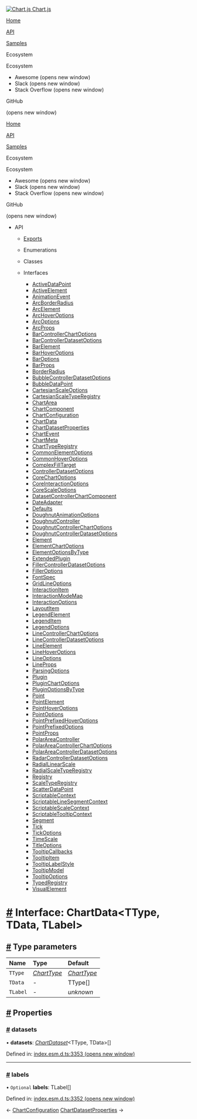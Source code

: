 <a href="/docs/3.2.0/" class="home-link router-link-active"><img src="/docs/3.2.0/favicon.ico" alt="Chart.js" class="logo" /> <span class="site-name can-hide">Chart.js</span></a>

<a href="/docs/3.2.0/" class="nav-link">Home</a>

<a href="/docs/3.2.0/api/" class="nav-link router-link-active">API</a>

<a href="/docs/3.2.0/samples/" class="nav-link">Samples</a>

<span class="title">Ecosystem</span> <span class="arrow down"></span>

<span class="title">Ecosystem</span> <span class="arrow right"></span>

-   Awesome
    <span class="sr-only">(opens new window)</span>
-   Slack
    <span class="sr-only">(opens new window)</span>
-   Stack Overflow
    <span class="sr-only">(opens new window)</span>

GitHub

<span class="sr-only">(opens new window)</span>

<a href="/docs/3.2.0/" class="nav-link">Home</a>

<a href="/docs/3.2.0/api/" class="nav-link router-link-active">API</a>

<a href="/docs/3.2.0/samples/" class="nav-link">Samples</a>

<span class="title">Ecosystem</span> <span class="arrow down"></span>

<span class="title">Ecosystem</span> <span class="arrow right"></span>

-   Awesome
    <span class="sr-only">(opens new window)</span>
-   Slack
    <span class="sr-only">(opens new window)</span>
-   Stack Overflow
    <span class="sr-only">(opens new window)</span>

GitHub

<span class="sr-only">(opens new window)</span>

-   API <span class="arrow down"></span>

    -   <a href="/docs/3.2.0/api/" class="sidebar-link">Exports</a>
    -   Enumerations <span class="arrow right"></span>

    -   Classes <span class="arrow right"></span>

    -   Interfaces <span class="arrow down"></span>

        -   <a href="/docs/3.2.0/api/interfaces/activedatapoint.html" class="sidebar-link">ActiveDataPoint</a>
        -   <a href="/docs/3.2.0/api/interfaces/activeelement.html" class="sidebar-link">ActiveElement</a>
        -   <a href="/docs/3.2.0/api/interfaces/animationevent.html" class="sidebar-link">AnimationEvent</a>
        -   <a href="/docs/3.2.0/api/interfaces/arcborderradius.html" class="sidebar-link">ArcBorderRadius</a>
        -   <a href="/docs/3.2.0/api/interfaces/arcelement.html" class="sidebar-link">ArcElement</a>
        -   <a href="/docs/3.2.0/api/interfaces/archoveroptions.html" class="sidebar-link">ArcHoverOptions</a>
        -   <a href="/docs/3.2.0/api/interfaces/arcoptions.html" class="sidebar-link">ArcOptions</a>
        -   <a href="/docs/3.2.0/api/interfaces/arcprops.html" class="sidebar-link">ArcProps</a>
        -   <a href="/docs/3.2.0/api/interfaces/barcontrollerchartoptions.html" class="sidebar-link">BarControllerChartOptions</a>
        -   <a href="/docs/3.2.0/api/interfaces/barcontrollerdatasetoptions.html" class="sidebar-link">BarControllerDatasetOptions</a>
        -   <a href="/docs/3.2.0/api/interfaces/barelement.html" class="sidebar-link">BarElement</a>
        -   <a href="/docs/3.2.0/api/interfaces/barhoveroptions.html" class="sidebar-link">BarHoverOptions</a>
        -   <a href="/docs/3.2.0/api/interfaces/baroptions.html" class="sidebar-link">BarOptions</a>
        -   <a href="/docs/3.2.0/api/interfaces/barprops.html" class="sidebar-link">BarProps</a>
        -   <a href="/docs/3.2.0/api/interfaces/borderradius.html" class="sidebar-link">BorderRadius</a>
        -   <a href="/docs/3.2.0/api/interfaces/bubblecontrollerdatasetoptions.html" class="sidebar-link">BubbleControllerDatasetOptions</a>
        -   <a href="/docs/3.2.0/api/interfaces/bubbledatapoint.html" class="sidebar-link">BubbleDataPoint</a>
        -   <a href="/docs/3.2.0/api/interfaces/cartesianscaleoptions.html" class="sidebar-link">CartesianScaleOptions</a>
        -   <a href="/docs/3.2.0/api/interfaces/cartesianscaletyperegistry.html" class="sidebar-link">CartesianScaleTypeRegistry</a>
        -   <a href="/docs/3.2.0/api/interfaces/chartarea.html" class="sidebar-link">ChartArea</a>
        -   <a href="/docs/3.2.0/api/interfaces/chartcomponent.html" class="sidebar-link">ChartComponent</a>
        -   <a href="/docs/3.2.0/api/interfaces/chartconfiguration.html" class="sidebar-link">ChartConfiguration</a>
        -   <a href="/docs/3.2.0/api/interfaces/chartdata.html" class="active sidebar-link">ChartData</a>
        -   <a href="/docs/3.2.0/api/interfaces/chartdatasetproperties.html" class="sidebar-link">ChartDatasetProperties</a>
        -   <a href="/docs/3.2.0/api/interfaces/chartevent.html" class="sidebar-link">ChartEvent</a>
        -   <a href="/docs/3.2.0/api/interfaces/chartmeta.html" class="sidebar-link">ChartMeta</a>
        -   <a href="/docs/3.2.0/api/interfaces/charttyperegistry.html" class="sidebar-link">ChartTypeRegistry</a>
        -   <a href="/docs/3.2.0/api/interfaces/commonelementoptions.html" class="sidebar-link">CommonElementOptions</a>
        -   <a href="/docs/3.2.0/api/interfaces/commonhoveroptions.html" class="sidebar-link">CommonHoverOptions</a>
        -   <a href="/docs/3.2.0/api/interfaces/complexfilltarget.html" class="sidebar-link">ComplexFillTarget</a>
        -   <a href="/docs/3.2.0/api/interfaces/controllerdatasetoptions.html" class="sidebar-link">ControllerDatasetOptions</a>
        -   <a href="/docs/3.2.0/api/interfaces/corechartoptions.html" class="sidebar-link">CoreChartOptions</a>
        -   <a href="/docs/3.2.0/api/interfaces/coreinteractionoptions.html" class="sidebar-link">CoreInteractionOptions</a>
        -   <a href="/docs/3.2.0/api/interfaces/corescaleoptions.html" class="sidebar-link">CoreScaleOptions</a>
        -   <a href="/docs/3.2.0/api/interfaces/datasetcontrollerchartcomponent.html" class="sidebar-link">DatasetControllerChartComponent</a>
        -   <a href="/docs/3.2.0/api/interfaces/dateadapter.html" class="sidebar-link">DateAdapter</a>
        -   <a href="/docs/3.2.0/api/interfaces/defaults.html" class="sidebar-link">Defaults</a>
        -   <a href="/docs/3.2.0/api/interfaces/doughnutanimationoptions.html" class="sidebar-link">DoughnutAnimationOptions</a>
        -   <a href="/docs/3.2.0/api/interfaces/doughnutcontroller.html" class="sidebar-link">DoughnutController</a>
        -   <a href="/docs/3.2.0/api/interfaces/doughnutcontrollerchartoptions.html" class="sidebar-link">DoughnutControllerChartOptions</a>
        -   <a href="/docs/3.2.0/api/interfaces/doughnutcontrollerdatasetoptions.html" class="sidebar-link">DoughnutControllerDatasetOptions</a>
        -   <a href="/docs/3.2.0/api/interfaces/element.html" class="sidebar-link">Element</a>
        -   <a href="/docs/3.2.0/api/interfaces/elementchartoptions.html" class="sidebar-link">ElementChartOptions</a>
        -   <a href="/docs/3.2.0/api/interfaces/elementoptionsbytype.html" class="sidebar-link">ElementOptionsByType</a>
        -   <a href="/docs/3.2.0/api/interfaces/extendedplugin.html" class="sidebar-link">ExtendedPlugin</a>
        -   <a href="/docs/3.2.0/api/interfaces/fillercontrollerdatasetoptions.html" class="sidebar-link">FillerControllerDatasetOptions</a>
        -   <a href="/docs/3.2.0/api/interfaces/filleroptions.html" class="sidebar-link">FillerOptions</a>
        -   <a href="/docs/3.2.0/api/interfaces/fontspec.html" class="sidebar-link">FontSpec</a>
        -   <a href="/docs/3.2.0/api/interfaces/gridlineoptions.html" class="sidebar-link">GridLineOptions</a>
        -   <a href="/docs/3.2.0/api/interfaces/interactionitem.html" class="sidebar-link">InteractionItem</a>
        -   <a href="/docs/3.2.0/api/interfaces/interactionmodemap.html" class="sidebar-link">InteractionModeMap</a>
        -   <a href="/docs/3.2.0/api/interfaces/interactionoptions.html" class="sidebar-link">InteractionOptions</a>
        -   <a href="/docs/3.2.0/api/interfaces/layoutitem.html" class="sidebar-link">LayoutItem</a>
        -   <a href="/docs/3.2.0/api/interfaces/legendelement.html" class="sidebar-link">LegendElement</a>
        -   <a href="/docs/3.2.0/api/interfaces/legenditem.html" class="sidebar-link">LegendItem</a>
        -   <a href="/docs/3.2.0/api/interfaces/legendoptions.html" class="sidebar-link">LegendOptions</a>
        -   <a href="/docs/3.2.0/api/interfaces/linecontrollerchartoptions.html" class="sidebar-link">LineControllerChartOptions</a>
        -   <a href="/docs/3.2.0/api/interfaces/linecontrollerdatasetoptions.html" class="sidebar-link">LineControllerDatasetOptions</a>
        -   <a href="/docs/3.2.0/api/interfaces/lineelement.html" class="sidebar-link">LineElement</a>
        -   <a href="/docs/3.2.0/api/interfaces/linehoveroptions.html" class="sidebar-link">LineHoverOptions</a>
        -   <a href="/docs/3.2.0/api/interfaces/lineoptions.html" class="sidebar-link">LineOptions</a>
        -   <a href="/docs/3.2.0/api/interfaces/lineprops.html" class="sidebar-link">LineProps</a>
        -   <a href="/docs/3.2.0/api/interfaces/parsingoptions.html" class="sidebar-link">ParsingOptions</a>
        -   <a href="/docs/3.2.0/api/interfaces/plugin.html" class="sidebar-link">Plugin</a>
        -   <a href="/docs/3.2.0/api/interfaces/pluginchartoptions.html" class="sidebar-link">PluginChartOptions</a>
        -   <a href="/docs/3.2.0/api/interfaces/pluginoptionsbytype.html" class="sidebar-link">PluginOptionsByType</a>
        -   <a href="/docs/3.2.0/api/interfaces/point.html" class="sidebar-link">Point</a>
        -   <a href="/docs/3.2.0/api/interfaces/pointelement.html" class="sidebar-link">PointElement</a>
        -   <a href="/docs/3.2.0/api/interfaces/pointhoveroptions.html" class="sidebar-link">PointHoverOptions</a>
        -   <a href="/docs/3.2.0/api/interfaces/pointoptions.html" class="sidebar-link">PointOptions</a>
        -   <a href="/docs/3.2.0/api/interfaces/pointprefixedhoveroptions.html" class="sidebar-link">PointPrefixedHoverOptions</a>
        -   <a href="/docs/3.2.0/api/interfaces/pointprefixedoptions.html" class="sidebar-link">PointPrefixedOptions</a>
        -   <a href="/docs/3.2.0/api/interfaces/pointprops.html" class="sidebar-link">PointProps</a>
        -   <a href="/docs/3.2.0/api/interfaces/polarareacontroller.html" class="sidebar-link">PolarAreaController</a>
        -   <a href="/docs/3.2.0/api/interfaces/polarareacontrollerchartoptions.html" class="sidebar-link">PolarAreaControllerChartOptions</a>
        -   <a href="/docs/3.2.0/api/interfaces/polarareacontrollerdatasetoptions.html" class="sidebar-link">PolarAreaControllerDatasetOptions</a>
        -   <a href="/docs/3.2.0/api/interfaces/radarcontrollerdatasetoptions.html" class="sidebar-link">RadarControllerDatasetOptions</a>
        -   <a href="/docs/3.2.0/api/interfaces/radiallinearscale.html" class="sidebar-link">RadialLinearScale</a>
        -   <a href="/docs/3.2.0/api/interfaces/radialscaletyperegistry.html" class="sidebar-link">RadialScaleTypeRegistry</a>
        -   <a href="/docs/3.2.0/api/interfaces/registry.html" class="sidebar-link">Registry</a>
        -   <a href="/docs/3.2.0/api/interfaces/scaletyperegistry.html" class="sidebar-link">ScaleTypeRegistry</a>
        -   <a href="/docs/3.2.0/api/interfaces/scatterdatapoint.html" class="sidebar-link">ScatterDataPoint</a>
        -   <a href="/docs/3.2.0/api/interfaces/scriptablecontext.html" class="sidebar-link">ScriptableContext</a>
        -   <a href="/docs/3.2.0/api/interfaces/scriptablelinesegmentcontext.html" class="sidebar-link">ScriptableLineSegmentContext</a>
        -   <a href="/docs/3.2.0/api/interfaces/scriptablescalecontext.html" class="sidebar-link">ScriptableScaleContext</a>
        -   <a href="/docs/3.2.0/api/interfaces/scriptabletooltipcontext.html" class="sidebar-link">ScriptableTooltipContext</a>
        -   <a href="/docs/3.2.0/api/interfaces/segment.html" class="sidebar-link">Segment</a>
        -   <a href="/docs/3.2.0/api/interfaces/tick.html" class="sidebar-link">Tick</a>
        -   <a href="/docs/3.2.0/api/interfaces/tickoptions.html" class="sidebar-link">TickOptions</a>
        -   <a href="/docs/3.2.0/api/interfaces/timescale.html" class="sidebar-link">TimeScale</a>
        -   <a href="/docs/3.2.0/api/interfaces/titleoptions.html" class="sidebar-link">TitleOptions</a>
        -   <a href="/docs/3.2.0/api/interfaces/tooltipcallbacks.html" class="sidebar-link">TooltipCallbacks</a>
        -   <a href="/docs/3.2.0/api/interfaces/tooltipitem.html" class="sidebar-link">TooltipItem</a>
        -   <a href="/docs/3.2.0/api/interfaces/tooltiplabelstyle.html" class="sidebar-link">TooltipLabelStyle</a>
        -   <a href="/docs/3.2.0/api/interfaces/tooltipmodel.html" class="sidebar-link">TooltipModel</a>
        -   <a href="/docs/3.2.0/api/interfaces/tooltipoptions.html" class="sidebar-link">TooltipOptions</a>
        -   <a href="/docs/3.2.0/api/interfaces/typedregistry.html" class="sidebar-link">TypedRegistry</a>
        -   <a href="/docs/3.2.0/api/interfaces/visualelement.html" class="sidebar-link">VisualElement</a>

<a href="#interface-chartdata-ttype-tdata-tlabel" class="header-anchor">#</a> Interface: ChartData&lt;TType, TData, TLabel&gt;
==============================================================================================================================

<a href="#type-parameters" class="header-anchor">#</a> Type parameters
----------------------------------------------------------------------

<table><thead><tr class="header"><th style="text-align: left;">Name</th><th style="text-align: left;">Type</th><th style="text-align: left;">Default</th></tr></thead><tbody><tr class="odd"><td style="text-align: left;"><code>TType</code></td><td style="text-align: left;"><a href="/docs/3.2.0/api/#charttype"><em>ChartType</em></a></td><td style="text-align: left;"><a href="/docs/3.2.0/api/#charttype"><em>ChartType</em></a></td></tr><tr class="even"><td style="text-align: left;"><code>TData</code></td><td style="text-align: left;">-</td><td style="text-align: left;">TType[]</td></tr><tr class="odd"><td style="text-align: left;"><code>TLabel</code></td><td style="text-align: left;">-</td><td style="text-align: left;"><em>unknown</em></td></tr></tbody></table>

<a href="#properties" class="header-anchor">#</a> Properties
------------------------------------------------------------

### <a href="#datasets" class="header-anchor">#</a> datasets

• **datasets**: [*ChartDataset*](/docs/3.2.0/api/#chartdataset)&lt;TType, TData&gt;\[\]

Defined in: [index.esm.d.ts:3353 <span class="sr-only">(opens new window)</span>](https://github.com/chartjs/Chart.js/blob/0f1d07a/types/index.esm.d.ts#L3353)

------------------------------------------------------------------------

### <a href="#labels" class="header-anchor">#</a> labels

• `Optional` **labels**: TLabel\[\]

Defined in: [index.esm.d.ts:3352 <span class="sr-only">(opens new window)</span>](https://github.com/chartjs/Chart.js/blob/0f1d07a/types/index.esm.d.ts#L3352)

<span class="prev"> ← <a href="/docs/3.2.0/api/interfaces/chartconfiguration.html" class="prev">ChartConfiguration</a> </span> <span class="next"> [ChartDatasetProperties](/docs/3.2.0/api/interfaces/chartdatasetproperties.html) → </span>
